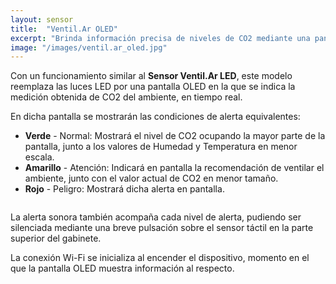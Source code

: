 ```yaml
---
layout: sensor
title:  "Ventil.Ar OLED"
excerpt: "Brinda información precisa de niveles de CO2 mediante una pantalla OLED."
image: "/images/ventil.ar_oled.jpg"
---
```


<p>
Con un funcionamiento similar al <b>Sensor Ventil.Ar LED</b>, este modelo reemplaza las luces LED por una pantalla OLED en la que se indica la medición obtenida de CO2 del ambiente, en tiempo real.
</p>
<p>
En dicha pantalla se mostrarán las condiciones de alerta equivalentes:
<ul>
<li><b>Verde</b> - Normal: Mostrará el nivel de CO2 ocupando la mayor parte de la pantalla, junto a los valores de Humedad y Temperatura en menor escala.</li>
<li><b>Amarillo</b> - Atención: Indicará en pantalla la recomendación de ventilar el ambiente, junto con el valor actual de CO2 en menor tamaño.</li>
<li><b>Rojo</b> - Peligro: Mostrará dicha alerta en pantalla.</li>
</ul>
</p>
<span class="image fit"><img src="{{ "/images/ventil.ar_oled_red.jpg" | absolute_url }}" alt="" /></span>
<p>
La alerta sonora también acompaña cada nivel de alerta, pudiendo ser silenciada mediante una breve pulsación sobre el sensor táctil en la parte superior del gabinete.
</p>
<p>
La conexión Wi-Fi se inicializa al encender el dispositivo, momento en el que la pantalla OLED muestra información al respecto.
</p>
